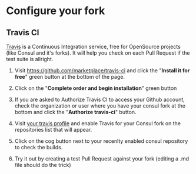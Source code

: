 # Configure your fork

## Travis CI

[Travis](https://travis-ci.org/) is a Continuous Integration service, free for OpenSource projects (like Consul and it's forks). It will help you check on each Pull Request if the test suite is allright.

1. Visit https://github.com/marketplace/travis-ci and click the "**Install it for free**" green button at the bottom of the page.

2. Click on the "**Complete order and begin installation**" green button

3. If you are asked to Authorize Travis CI to access your Github account, check the organization or user where you have your consul fork at the bottom and click the "**Authorize travis-ci**" button.

4. Visit [your travis profile](https://travis-ci.org/profile/) and enable Travis for your Consul fork on the repositories list that will appear.

5. Click on the cog button next to your recenlty enabled consul repository to check the builds.

6. Try it out by creating a test Pull Request against your fork (editing a .md file should do the trick)
